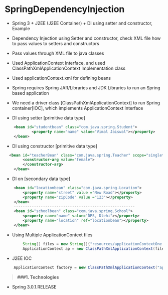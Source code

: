 # SpringDependencyInjection

* Spring 3 + J2EE (J2EE Container) + DI using setter and constructor, Example
* Dependency Injection using Setter and constructor, check XML file how to pass values to setters and constructors
* Pass values through XML file to java classes
* Used ApplicationContext Interface, and used ClassPathXmlApplicationContext Implementation class
* Used applicationContext.xml for defining beans
* Spring requires Spring JAR/Libraries and JDK Libraries to run an Spring based application 
* We need a driver class [ClassPathXmlApplicationContext] to run Spring container[IOC], which implements ApplicationContext Interface

* DI using setter [primitive data type]
```xml
 	<bean id="studentbean" class="com.java.spring.Student">  
    		<property name="name" value="Vimal Jaiswal"></property>  
  	</bean>
```
* DI using constructor [primitive data type]
```xml
  <bean id="teacherBean" class="com.java.spring.Teacher" scope="singleton">
	  	<constructor-arg value="female">
	  	</constructor-arg>
	</bean>
```

* DI on [secondary data type]
```xml
	<bean id="locationbean" class="com.java.spring.Location">
		<property name="street" value ="New Road"></property>
		<property name="zipCode" value ="123"></property>
	</bean>
	------------------------------------------------------
	<bean id="schoolbean" class="com.java.spring.School">
		<property name="name" value="DPS, Dlehi"></property>
		<property name="location" ref="locationbean"></property>
	</bean>
```

* Using Multiple ApplicationContext files
```java
		String[] files = new String[]{"resources/applicationContextOne.xml","resources/applicationContextTwo.xml"};
		ApplicationContext ap = new ClassPathXmlApplicationContext(files);	
```

* J2EE IOC
```java
	ApplicationContext factory = new ClassPathXmlApplicationContext("applicationContext.xml");
```

> **###1. Technologies**
* Spring 3.0.1.RELEASE
